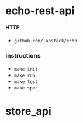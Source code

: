 # echo-rest-api

#### HTTP
- `github.com/labstack/echo` 

### instructions
- `make init`
- `make run` 
- `make test`
- `make spec` 
# store_api
